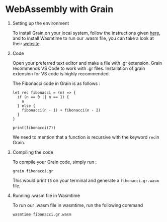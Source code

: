 # WebAssembly with Grain

1. Setting up the environment
    
    To install Grain on your local system, follow the instructions given [here](https://grain-lang.org/docs/getting_grain), and to install Wasmtime to run our .wasm file, you can take a look at their [website](https://wasmtime.dev/).
    
2. Code
    
    Open your preferred text editor and make a file with .gr extension. Grain recommends VS Code to work with .gr files. Installation of grain extension for VS code is highly recommended.
    
    The Fibonacci code in Grain is as follows :
    
    
    ```
    let rec fibonacci = (n) => {
      if (n == 0 || n == 1) {
        n
      } else {
        fibonacci(n - 1) + fibonacci(n - 2)
      }
    }
    
    print(fibonacci(7))
    ```
    
    We need to mention that a function is recursive with the keyword `rec`in Grain.
    
3. Compiling the code
    
    To compile your Grain code, simply run :
    
    ```
    grain fibonacci.gr
    ```
    
    This would print `13` on your terminal and generate a `fibonacci.gr.wasm` file.
    

4. Running .wasm file in Wasmtime
    
    To run our .wasm file in wasmtime, run the following command
    
    ```
    wasmtime fibonacci.gr.wasm
    ```